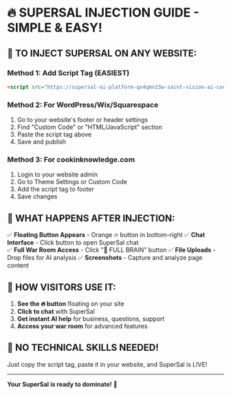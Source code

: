 # 🔥 SUPERSAL INJECTION GUIDE - SIMPLE & EASY!

## 🎯 TO INJECT SUPERSAL ON ANY WEBSITE:

### Method 1: Add Script Tag (EASIEST)
```html
<script src="https://supersal-ai-platform-qx4qmn23w-saint-vision-ai-cookin-knowledge.vercel.app/supersal-ai-inject.js"></script>
```

### Method 2: For WordPress/Wix/Squarespace
1. Go to your website's footer or header settings
2. Find "Custom Code" or "HTML/JavaScript" section  
3. Paste the script tag above
4. Save and publish

### Method 3: For cookinknowledge.com
1. Login to your website admin
2. Go to Theme Settings or Custom Code
3. Add the script tag to footer
4. Save changes

## 🚀 WHAT HAPPENS AFTER INJECTION:

✅ **Floating Button Appears** - Orange 🔥 button in bottom-right
✅ **Chat Interface** - Click button to open SuperSal chat  
✅ **Full War Room Access** - Click "🧠 FULL BRAIN" button
✅ **File Uploads** - Drop files for AI analysis
✅ **Screenshots** - Capture and analyze page content

## 💬 HOW VISITORS USE IT:

1. **See the 🔥 button** floating on your site
2. **Click to chat** with SuperSal
3. **Get instant AI help** for business, questions, support
4. **Access your war room** for advanced features

## 🔧 NO TECHNICAL SKILLS NEEDED!

Just copy the script tag, paste it in your website, and SuperSal is LIVE!

---

**Your SuperSal is ready to dominate! 💪**
